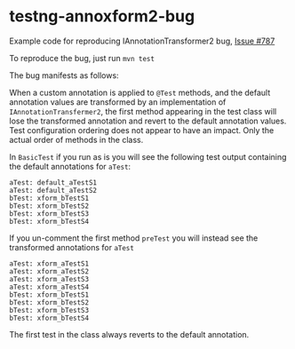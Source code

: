 # testng-annoxform2-bug
Example code for reproducing IAnnotationTransformer2 bug, [Issue #787](https://github.com/cbeust/testng/issues/787)

To reproduce the bug, just run `mvn test`

The bug manifests as follows:

When a custom annotation is applied to `@Test` methods, and the default annotation values are transformed by an implementation of `IAnnotationTransfermer2`, the first method appearing in the test class will lose the transformed annotation and revert to the default annotation values. Test configuration ordering does not appear to have an impact.  Only the actual order of methods in the class.

In `BasicTest` if you run as is you will see the following test output containing the default annotations for `aTest`:

```
aTest: default_aTestS1
aTest: default_aTestS2
bTest: xform_bTestS1
bTest: xform_bTestS2
bTest: xform_bTestS3
bTest: xform_bTestS4
```

If you un-comment the first method `preTest` you will instead see the transformed annotations for `aTest`
```
aTest: xform_aTestS1
aTest: xform_aTestS2
aTest: xform_aTestS3
aTest: xform_aTestS4
bTest: xform_bTestS1
bTest: xform_bTestS2
bTest: xform_bTestS3
bTest: xform_bTestS4
```

The first test in the class always reverts to the default annotation.
